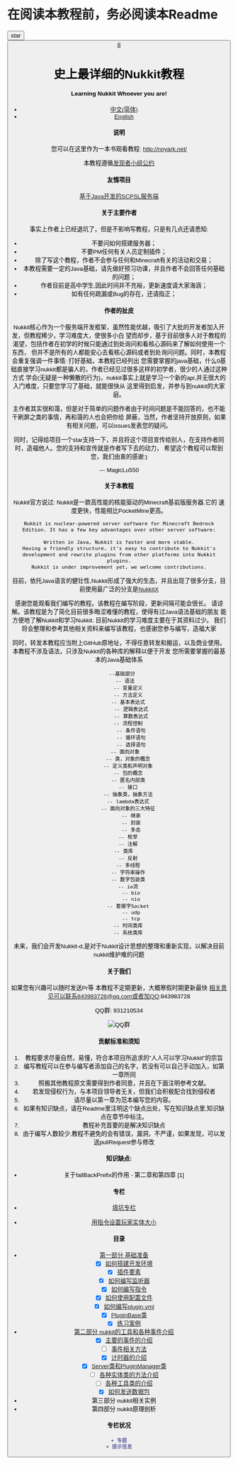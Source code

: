 # 在阅读本教程前，务必阅读本Readme

<button>star<button><a class="social-count js-social-count" href="/Server-Founder/NukkitLearn/stargazers" aria-label="8 users starred this repository">
           8
        </a>

# 史上最详细的Nukkit教程
#### Learning Nukkit Whoever you are!

- [中文(简体)](README.md)
- [English](README_en.md)

#### 说明

您可以在这里作为一本书观看教程: http://noyark.net/

本教程遵循[发现者小组公约](LICENSE)

#### 友情项目

[基于Java开发的SCPSL服务端](https://github.com/jsmod2-java-c/JSmod2-Core)

#### 关于主要作者

事实上作者上已经退坑了，但是不影响写教程，只是有几点还请悉知:
- 不要问如何搭建服务器；
- 不要PM任何有关人员定制插件；
- 除了写这个教程，作者不会参与任何和Minecraft有关的活动和交易；
- 本教程需要一定的Java基础，请先做好预习功课，并且作者不会回答任何基础的问题；
- 作者目前是高中学生,因此时间并不充裕，更新速度请大家海涵；
- 如有任何疏漏或Bug的存在，还请指正；

#### 作者的扯皮

Nukkit核心作为一个服务端开发框架，虽然性能优越，吸引了大批的开发者加入开发，但教程稀少，学习难度大，使很多小白
望而却步，基于目前很多人对于教程的渴望，包括作者在初学的时候只能通过到处询问和看核心源码来了解如何使用一个东西，
但并不是所有的人都能安心去看核心源码或者到处询问问题。同时，本教程会重复强调一件事情: 打好基础，本教程已经列出
您需要掌握的java基础，什么0基础直接学习nukkit都是骗人的，作者已经见过很多这样的初学者，很少的人通过这种方式
学会(无疑是一种懒散的行为)，nukkit事实上就是学习一个新的api,并无很大的入门难度，只要您学习了基础，就能很快从
这里得到启发，并参与到nukkit的大家庭。

主作者其实很和蔼，但是对于简单的问题作者由于时间问题是不能回答的，也不能干刷屏之类的事情，再和蔼的人也会把你给
屏蔽，当然，作者坚持开放原则，如果有相关问题，可以issues发表您的疑问。

同时，记得给项目一个star支持一下，并且将这个项目宣传给别人，在支持作者同时，造福他人。您的支持和宣传就是作者写下去的动力，
希望这个教程可以帮到您，我们由衷的感谢:)

--- MagicLu550

#### 关于本教程

Nukkit官方说过: Nukkit是一款高性能的核能驱动的Minecraft基岩版服务器,它的
速度更快，性能相比PocketMine更高。
```
Nukkit is nuclear-powered server software for Minecraft Bedrock Edition. It has a few key advantages over other server software:

Written in Java, Nukkit is faster and more stable.
Having a friendly structure, it's easy to contribute to Nukkit's development and rewrite plugins from other platforms into Nukkit plugins.
Nukkit is under improvement yet, we welcome contributions.
```

目前，依托Java语言的健壮性,Nukkit形成了强大的生态，并且出现了很多分支，目前使用最广泛的分支是[NukkitX](http://nukkitx.com)

感谢您能观看我们编写的教程。该教程在编写阶段，更新间隔可能会很长。
请谅解。该教程是为了简化目前很多晦涩难懂的教程，使得有过Java语法基础的朋友
能方便地了解Nukkit和学习Nukkit. 目前Nukkit的学习难度主要在于其资料过少。
我们将会整理和参考其他相关资料来编写该教程，也感谢您参与编写，造福大家

同时，转发本教程应当附上GitHub原地址，不得任意转发和搬运，以及商业使用。
本教程不涉及语法，只涉及Nukkit的各种库的解释以便于开发
您所需要掌握的最基本的Java基础体系
```
  --基础部分
    -- 语法
      -- 变量定义
      -- 方法定义
      -- 基本表达式
        -- 逻辑表达式
        -- 算数表达式
      -- 流程控制
        -- 条件语句
        -- 循环语句
        -- 选择语句
    -- 面向对象
      -- 类，对象的概念
      -- 定义类和声明对象
      -- 包的概念
      -- 匿名内部类
      -- 接口
      -- 抽象类，抽象方法
      -- lambda表达式
      -- 面向对象的三大特征
        -- 继承
        -- 封装
        -- 多态
      -- 枚举
      -- 注解
   -- 类库
      -- 反射
      -- 多线程
      -- 字符串操作
      -- 数字包装类
      -- io流
        -- bio
        -- nio
      -- 套接字Socket
        -- udp
        -- tcp
      -- 时间类库
      -- 系统类库

```
未来，我们会开发Nukkit-d,是对于Nukkit设计思想的整理和重新实现，以解决目前nukkit维护难的问题
#### 关于我们

如果您有兴趣可以随时发送Pr等
本教程不定期更新，大概寒假时期更新最快
相关意见可以联系843983728@qq.com或者加QQ:843983728

QQ群: 931210534

![QQ群](images/0-00.png)

#### 贡献标准和须知

1. 教程要求尽量自然，易懂，符合本项目所追求的"人人可以学习Nukkit"的宗旨
2. 编写教程可以在参与编写者添加自己的名字，若没有可以自己手动加入，如第一章所同
3. 照搬其他教程原文需要得到作者同意，并且在下面注明参考文献。
4. 若发现侵权行为，与本项目领导者无关，但我们会积极配合找到侵权者
5. 请尽量以第一章为范本编写您的内容。
6. 如果有知识缺点，请在Readme里注明这个缺点出处，写在知识缺点里,知识缺点在章节中标注。
7. 教程补充首要的是解决知识缺点
8. 由于编写人数较少,教程不避免的会有错误，漏洞，不严谨，如果发现，可以发送pullRequest参与修改

#### 知识缺点:
   - 关于fallBackPrefix的作用 - 第二章和第四章 [1]

#### 专栏
   
   - [填坑专栏](专栏*关于我们常见的那些坑.md)
   
   - [用指令设置玩家实体大小](章外篇之—-用指令设置玩家实体大小(简单版).md)

#### 目录
- [第一部分 基础准备](第一部分前言.md)
  - [X] [如何搭建开发环境](第一章*如何搭建环境.md)
  - [X] [插件要素](第二章*插件要素.md)
  - [X] [如何编写监听器](第三章*如何编写监听器.md)
  - [X] [如何编写指令](第四章*如何编写命令.md)
  - [X] [如何使用配置文件](第五章*如何使用配置文件.md)
  - [X] [如何编写plugin.yml](第六章*如何编写plugin.yml.md)
  - [X] [PluginBase类](第七章*PluginBase类.md)
  - [X] [练习案例](第八章*案例玩家进入信息等效果.md)
- [第二部分 nukkit的工具和各种事件介绍](第二部分前言.md)
  - [X] [主要的事件的介绍](第一章*主要的事件介绍.md)
  - [ ] [事件相关方法](第二章*事件相关方法.md)
  - [X] [计时器的介绍](第三章*计时器的介绍.md)
  - [X] [Server类和PluginManager类](第四章*Server类和PluginManager类.md) 
  - [ ] [各种实体类的方法介绍](第五章*各种实体类的方法介绍.md)
  - [ ] [各种工具类的介绍](第六章*各种工具类的介绍.md)
  - [X] [如何发送数据包](第七章*如何发送数据包.md)
- 第三部分 nukkit相关实例
- 第四部分 nukkit原理剖析


#### 专栏状况
```diff
+ 专题
+ 提示信息
```
